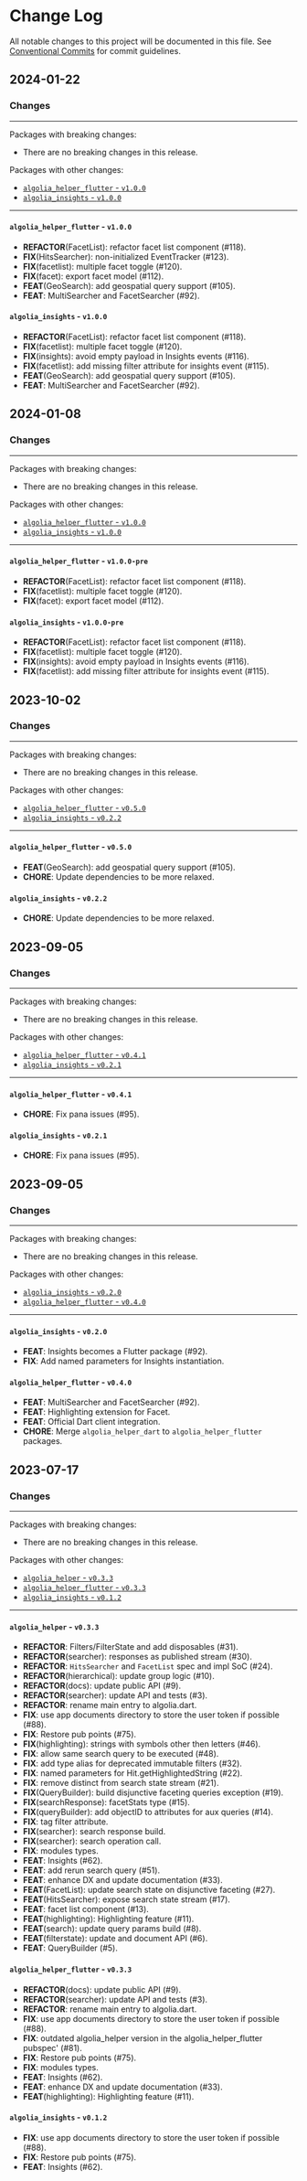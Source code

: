 # Change Log

All notable changes to this project will be documented in this file.
See [Conventional Commits](https://conventionalcommits.org) for commit guidelines.

## 2024-01-22

### Changes

---

Packages with breaking changes:

 - There are no breaking changes in this release.

Packages with other changes:

 - [`algolia_helper_flutter` - `v1.0.0`](#algolia_helper_flutter---v100)
 - [`algolia_insights` - `v1.0.0`](#algolia_insights---v100)

---

#### `algolia_helper_flutter` - `v1.0.0`

 - **REFACTOR**(FacetList): refactor facet list component (#118).
 - **FIX**(HitsSearcher): non-initialized EventTracker (#123).
 - **FIX**(facetlist): multiple facet toggle (#120).
 - **FIX**(facet): export facet model (#112).
 - **FEAT**(GeoSearch): add geospatial query support (#105).
 - **FEAT**: MultiSearcher and FacetSearcher (#92).

#### `algolia_insights` - `v1.0.0`

 - **REFACTOR**(FacetList): refactor facet list component (#118).
 - **FIX**(facetlist): multiple facet toggle (#120).
 - **FIX**(insights): avoid empty payload in Insights events (#116).
 - **FIX**(facetlist): add missing filter attribute for insights event (#115).
 - **FEAT**(GeoSearch): add geospatial query support (#105).
 - **FEAT**: MultiSearcher and FacetSearcher (#92).


## 2024-01-08

### Changes

---

Packages with breaking changes:

 - There are no breaking changes in this release.

Packages with other changes:

 - [`algolia_helper_flutter` - `v1.0.0`](#algolia_helper_flutter---v100)
 - [`algolia_insights` - `v1.0.0`](#algolia_insights---v100)

---

#### `algolia_helper_flutter` - `v1.0.0-pre`

 - **REFACTOR**(FacetList): refactor facet list component (#118).
 - **FIX**(facetlist): multiple facet toggle (#120).
 - **FIX**(facet): export facet model (#112).

#### `algolia_insights` - `v1.0.0-pre`

 - **REFACTOR**(FacetList): refactor facet list component (#118).
 - **FIX**(facetlist): multiple facet toggle (#120).
 - **FIX**(insights): avoid empty payload in Insights events (#116).
 - **FIX**(facetlist): add missing filter attribute for insights event (#115).


## 2023-10-02

### Changes

---

Packages with breaking changes:

 - There are no breaking changes in this release.

Packages with other changes:

 - [`algolia_helper_flutter` - `v0.5.0`](#algolia_helper_flutter---v050)
 - [`algolia_insights` - `v0.2.2`](#algolia_insights---v022)

---

#### `algolia_helper_flutter` - `v0.5.0`

 - **FEAT**(GeoSearch): add geospatial query support (#105).
 - **CHORE**: Update dependencies to be more relaxed.

#### `algolia_insights` - `v0.2.2`

 - **CHORE**: Update dependencies to be more relaxed.


## 2023-09-05

### Changes

---

Packages with breaking changes:

 - There are no breaking changes in this release.

Packages with other changes:

 - [`algolia_helper_flutter` - `v0.4.1`](#algolia_helper_flutter---v041)
 - [`algolia_insights` - `v0.2.1`](#algolia_insights---v021)

---

#### `algolia_helper_flutter` - `v0.4.1`

 - **CHORE**: Fix pana issues (#95).

#### `algolia_insights` - `v0.2.1`

 - **CHORE**: Fix pana issues (#95).


## 2023-09-05

### Changes

---

Packages with breaking changes:

 - There are no breaking changes in this release.

Packages with other changes:

 - [`algolia_insights` - `v0.2.0`](#algolia_insights---v020)
 - [`algolia_helper_flutter` - `v0.4.0`](#algolia_helper_flutter---v040)

---

#### `algolia_insights` - `v0.2.0`

 - **FEAT**: Insights becomes a Flutter package (#92).
 - **FIX**: Add named parameters for Insights instantiation.

#### `algolia_helper_flutter` - `v0.4.0`

 - **FEAT**: MultiSearcher and FacetSearcher (#92).
 - **FEAT**: Highlighting extension for Facet.
 - **FEAT**: Official Dart client integration.
 - **CHORE**: Merge `algolia_helper_dart` to `algolia_helper_flutter` packages.

## 2023-07-17

### Changes

---

Packages with breaking changes:

 - There are no breaking changes in this release.

Packages with other changes:

 - [`algolia_helper` - `v0.3.3`](#algolia_helper---v033)
 - [`algolia_helper_flutter` - `v0.3.3`](#algolia_helper_flutter---v033)
 - [`algolia_insights` - `v0.1.2`](#algolia_insights---v012)

---

#### `algolia_helper` - `v0.3.3`

 - **REFACTOR**: Filters/FilterState and add disposables (#31).
 - **REFACTOR**(searcher): responses as published stream (#30).
 - **REFACTOR**: `HitsSearcher` and `FacetList` spec and impl SoC (#24).
 - **REFACTOR**(hierarchical): update group logic (#10).
 - **REFACTOR**(docs): update public API (#9).
 - **REFACTOR**(searcher): update API and tests (#3).
 - **REFACTOR**: rename main entry to algolia.dart.
 - **FIX**: use app documents directory to store the user token if possible (#88).
 - **FIX**: Restore pub points (#75).
 - **FIX**(highlighting): strings with symbols other then letters (#46).
 - **FIX**: allow same search query to be executed (#48).
 - **FIX**: add type alias for deprecated immutable filters (#32).
 - **FIX**: named parameters for Hit.getHighlightedString (#22).
 - **FIX**: remove distinct from search state stream (#21).
 - **FIX**(QueryBuilder): build disjunctive faceting queries exception (#19).
 - **FIX**(searchResponse): facetStats type (#15).
 - **FIX**(queryBuilder): add objectID to attributes for aux queries (#14).
 - **FIX**: tag filter attribute.
 - **FIX**(searcher): search response build.
 - **FIX**(searcher): search operation call.
 - **FIX**: modules types.
 - **FEAT**: Insights (#62).
 - **FEAT**: add rerun search query (#51).
 - **FEAT**: enhance DX and update documentation  (#33).
 - **FEAT**(FacetList): update search state on disjunctive faceting  (#27).
 - **FEAT**(HitsSearcher): expose search state stream (#17).
 - **FEAT**: facet list component (#13).
 - **FEAT**(highlighting): Highlighting feature (#11).
 - **FEAT**(search): update query params build (#8).
 - **FEAT**(filterstate): update and document API (#6).
 - **FEAT**: QueryBuilder (#5).

#### `algolia_helper_flutter` - `v0.3.3`

 - **REFACTOR**(docs): update public API (#9).
 - **REFACTOR**(searcher): update API and tests (#3).
 - **REFACTOR**: rename main entry to algolia.dart.
 - **FIX**: use app documents directory to store the user token if possible (#88).
 - **FIX**: outdated algolia_helper version in the algolia_helper_flutter pubspec' (#81).
 - **FIX**: Restore pub points (#75).
 - **FIX**: modules types.
 - **FEAT**: Insights (#62).
 - **FEAT**: enhance DX and update documentation  (#33).
 - **FEAT**(highlighting): Highlighting feature (#11).

#### `algolia_insights` - `v0.1.2`

 - **FIX**: use app documents directory to store the user token if possible (#88).
 - **FIX**: Restore pub points (#75).
 - **FEAT**: Insights (#62).

